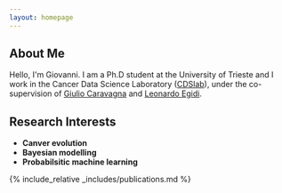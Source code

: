 ```yaml
---
layout: homepage
---
```


## About Me

Hello, I'm Giovanni.
I am a Ph.D student at the University of Trieste and I work in the Cancer Data Science Laboratory ([CDSlab](https://www.caravagnalab.org)), under the co-supervision of [Giulio Caravagna](https://scholar.google.com/citations?user=iktXWosAAAAJ&hl=it&oi=ao) and [Leonardo Egidi](https://scholar.google.com/citations?hl=it&user=Ux1LY_Qx7T8C).

## Research Interests

- **Canver evolution**
- **Bayesian modelling**
- **Probabilsitic machine learning**

{% include_relative _includes/publications.md %}
